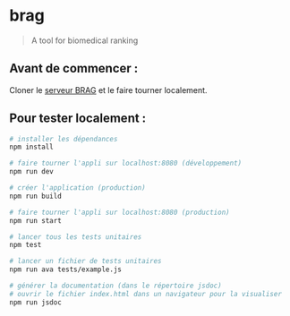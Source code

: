 # brag

> A tool for biomedical ranking

## Avant de commencer :

Cloner le [serveur BRAG](https://github.com/lydianish/brag-gs.git) et le faire tourner localement.

## Pour tester localement :

``` bash
# installer les dépendances
npm install

# faire tourner l'appli sur localhost:8080 (développement)
npm run dev

# créer l'application (production)
npm run build

# faire tourner l'appli sur localhost:8080 (production)
npm run start

# lancer tous les tests unitaires
npm test

# lancer un fichier de tests unitaires
npm run ava tests/example.js

# générer la documentation (dans le répertoire jsdoc)
# ouvrir le fichier index.html dans un navigateur pour la visualiser
npm run jsdoc

```
